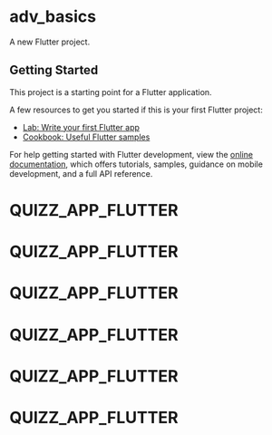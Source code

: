 # adv_basics

A new Flutter project.

## Getting Started

This project is a starting point for a Flutter application.

A few resources to get you started if this is your first Flutter project:

- [Lab: Write your first Flutter app](https://docs.flutter.dev/get-started/codelab)
- [Cookbook: Useful Flutter samples](https://docs.flutter.dev/cookbook)

For help getting started with Flutter development, view the
[online documentation](https://docs.flutter.dev/), which offers tutorials,
samples, guidance on mobile development, and a full API reference.
# QUIZZ_APP_FLUTTER
# QUIZZ_APP_FLUTTER
# QUIZZ_APP_FLUTTER
# QUIZZ_APP_FLUTTER
# QUIZZ_APP_FLUTTER
# QUIZZ_APP_FLUTTER
